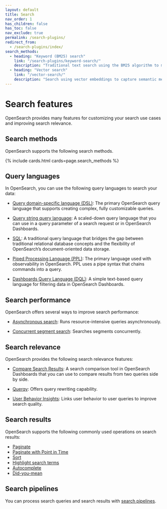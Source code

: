 ```yaml
---
layout: default
title: Search
nav_order: 1
has_children: false
has_toc: false
nav_exclude: true
permalink: /search-plugins/
redirect_from:
  - /search-plugins/index/
search_methods:
  - heading: "Keyword (BM25) search"
    link: "/search-plugins/keyword-search/"
    description: "Traditional text search using the BM25 algorithm to match and rank documents based on term frequency and document length"
  - heading: "Vector search"
    link: "/vector-search/"
    description: "Search using vector embeddings to capture semantic meaning, supporting both raw vector queries and AI-powered search"
---
```


# Search features

OpenSearch provides many features for customizing your search use cases and improving search relevance. 

## Search methods

OpenSearch supports the following search methods.

{% include cards.html cards=page.search_methods %}

## Query languages

In OpenSearch, you can use the following query languages to search your data:

- [Query domain-specific language (DSL)]({{site.url}}{{site.baseurl}}/query-dsl/index/): The primary OpenSearch query language that supports creating complex, fully customizable queries.

- [Query string query language]({{site.url}}{{site.baseurl}}/query-dsl/full-text/query-string/): A scaled-down query language that you can use in a query parameter of a search request or in OpenSearch Dashboards.

- [SQL]({{site.url}}{{site.baseurl}}/search-plugins/sql/sql/index/): A traditional query language that bridges the gap between traditional relational database concepts and the flexibility of OpenSearch’s document-oriented data storage.

- [Piped Processing Language (PPL)]({{site.url}}{{site.baseurl}}/search-plugins/sql/ppl/index/): The primary language used with observability in OpenSearch. PPL uses a pipe syntax that chains commands into a query.

- [Dashboards Query Language (DQL)]({{site.url}}{{site.baseurl}}/dashboards/dql/): A simple text-based query language for filtering data in OpenSearch Dashboards. 

## Search performance

OpenSearch offers several ways to improve search performance:

- [Asynchronous search]({{site.url}}{{site.baseurl}}/search-plugins/async/): Runs resource-intensive queries asynchronously.

- [Concurrent segment search]({{site.url}}{{site.baseurl}}/search-plugins/concurrent-segment-search/): Searches segments concurrently.

## Search relevance

OpenSearch provides the following search relevance features:

- [Compare Search Results]({{site.url}}{{site.baseurl}}/search-plugins/search-relevance/compare-search-results/): A search comparison tool in OpenSearch Dashboards that you can use to compare results from two queries side by side. 

- [Querqy]({{site.url}}{{site.baseurl}}/search-plugins/querqy/): Offers query rewriting capability.

- [User Behavior Insights]({{site.url}}{{site.baseurl}}/search-plugins/ubi/): Links user behavior to user queries to improve search quality.
  
## Search results

OpenSearch supports the following commonly used operations on search results:

- [Paginate]({{site.url}}{{site.baseurl}}/search-plugins/searching-data/paginate/)
- [Paginate with Point in Time]({{site.url}}{{site.baseurl}}/search-plugins/point-in-time/)
- [Sort]({{site.url}}{{site.baseurl}}/search-plugins/searching-data/sort/)
- [Highlight search terms]({{site.url}}{{site.baseurl}}/search-plugins/searching-data/highlight/) 
- [Autocomplete]({{site.url}}{{site.baseurl}}/search-plugins/searching-data/autocomplete/)
- [Did-you-mean]({{site.url}}{{site.baseurl}}/search-plugins/searching-data/did-you-mean/) 

## Search pipelines

You can process search queries and search results with [search pipelines]({{site.url}}{{site.baseurl}}/search-plugins/search-pipelines/index/).
